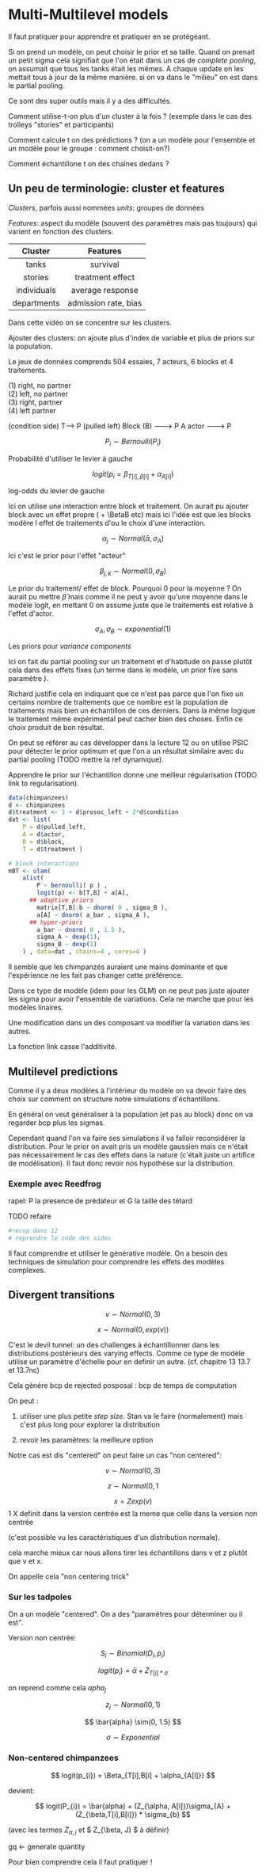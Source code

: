 # Multi-Multilevel models

Il faut pratiquer pour apprendre et pratiquer en se protégeant. 

Si on prend un modèle, on peut choisir le prior et sa taille. Quand on prenait un petit sigma cela signifiait que l'on était dans un cas de *complete pooling*, on assumait que tous les tanks était les mêmes. A chaque update on les mettait tous à jour de la même manière. si on va dans le "milieu" on est dans le partial pooling.    

Ce sont des super outils mais il y a des difficultés.

Comment utilise-t-on plus d'un cluster à la fois ? (exemple dans le cas des trolleys "stories" et participants)

Comment calcule t on des prédictions ? (on a un modèle pour l'ensemble et un modèle pour le groupe : comment choisit-on?)

Comment échantillone t on des chaînes dedans ? 

## Un peu de terminologie: cluster et features

*Clusters*, parfois aussi nommées *units*: groupes de données

*Features*: aspect du modèle (souvent des paramètres mais pas toujours) qui varient en fonction des clusters.

| Cluster     | Features             |
|:-----------:|:--------------------:|
| tanks       | survival             |
| stories     | treatment effect     |
| individuals | average response     |
| departments | admission rate, bias |

Dans cette vidéo on se concentre sur les clusters.

Ajouter des clusters: on ajoute plus d'index de variable et plus de priors sur la population.   

Le jeux de données comprends 504 essaies, 7 acteurs, 6 blocks et 4 traitements. 

(1) right, no partner  
(2) left, no partner  
(3) right, partner  
(4) left partner  

(condition side) T--> P (pulled left)
Block (B) ---> P
A actor ---> P

$$ P_{i} \sim Bernoulli(P_{i}) $$

Probabilité d'utiliser le levier à gauche

$$ logit(p_{i} = \beta_{T[i],\beta[i]} + \alpha_{A[i]}) $$

log-odds du levier de gauche

Ici on utilise une interaction entre block et traitement. On aurait pu ajouter block avec un effet propre ( + \BetaB etc) mais ici l'idée est que les blocks modère l effet de traitements d'ou le choix d'une interaction.

$$ \alpha_{j} \sim Normal(\bar{\alpha}, \sigma_{A}) $$

Ici c'est le prior pour l'effet "acteur"

$$ \beta_{j,k} \sim Normal(0, \sigma_{B})$$

Le prior du traitement/ effet de block. Pourquoi 0 pour la moyenne ? On aurait pu mettre $\bar{\beta}$ mais comme il ne peut y avoir qu'une moyenne dans le modèle logit, en mettant 0 on assume juste que le traitements est relative à l'effet d'actor.

$$ \sigma_{A}, \sigma_{B} \sim exponential(1) $$

Les priors pour *variance components*

Ici on fait du partial pooling sur un traitement et d'habitude on passe plutôt cela dans des effets fixes (un terme dans le modèle, un prior fixe sans paramètre ). 

Richard justifie cela en indiquant que ce n'est pas parce que l'on fixe un certains nombre de traitements que ce nombre est la population de traitements mais bien un échantillon de ces derniers. Dans la même logique le traitement même expérimental peut cacher bien des choses. Enfin ce choix produit de bon résultat.

On peut se référer au cas développer dans la lecture 12 ou on utilise PSIC pour détecter le prior optimum et que l'on a un résultat similaire avec du partial pooling (TODO mettre la ref dynamique).

Apprendre le prior sur l'échantillon donne une meilleur régularisation (TODO link to regularisation).  

``` R
data(chimpanzees)
d <- chimpanzees
d$treatment <- 1 + d$prosoc_left + 2*d$condition
dat <- list(
    P = d$pulled_left,
    A = d$actor,
    B = d$block,
    T = d$treatment ) 

# block interactions
mBT <- ulam(
    alist(
        P ~ bernoulli( p ) ,
        logit(p) <- b[T,B] + a[A],
      ## adaptive priors
        matrix[T,B]:b ~ dnorm( 0 , sigma_B ),
        a[A] ~ dnorm( a_bar , sigma_A ),
      ## hyper-priors
        a_bar ~ dnorm( 0 , 1.5 ),
        sigma_A ~ dexp(1),
        sigma_B ~ dexp(1)
    ) , data=dat , chains=4 , cores=4 )
```

Il semble que les chimpanzés auraient une mains dominante et que l'expérience ne les fait pas changer cette préférence. 

Dans ce type de modèle (idem pour les GLM) on ne peut pas juste ajouter les sigma pour avoir l'ensemble de variations. Cela ne marche que pour les modèles linaires.

Une modification dans un des composant va modifier la variation dans les autres. 

La fonction link casse l'additivité. 

## Multilevel predictions

Comme il y a deux modèles à l'intérieur du modèle on va devoir faire des choix sur comment on structure notre simulations d'échantillons. 

En général on veut généraliser à la population (et pas au block) donc on va regarder bcp plus les sigmas.

Cependant quand l'on va faire ses simulations il va falloir reconsidérer la distribution. Pour le prior on avait pris un modèle gaussien mais ce n'était pas nécessairement le cas des effets dans la nature (c'était juste un artifice de modélisation). Il faut donc revoir nos hypothèse sur la distribution.  

### Exemple avec Reedfrog

rapel: P la presence de prédateur et G la taille des tétard

TODO refaire

``` R
#recup dans 12
# reprendre le code des sides
```

Il faut comprendre et utiliser le générative modèle. On a besoin des techniques de simulation pour comprendre les effets des modèles complexes. 

## Divergent transitions

$$ v \sim Normal(0,3) $$

$$ x \sim Normal(0, exp(v))$$

C'est le devil tunnel: un des challenges à échantillonner dans les distributions postérieurs des varying effects. Comme ce type de modèle utilise un paramètre d'échelle pour en definir un autre. (cf. chapitre 13 13.7 et 13.7nc)

Cela génère bcp de rejected posposal : bcp de temps de computation 

On peut :

1. utiliser une plus petite *step size*. Stan va le faire (normalement) mais c'est plus long pour explorer la distribution

2. revoir les paramètres: la meilleure option 

Notre cas est dis "centered" on peut faire un cas "non centered":

$$ v \sim Normal(0,3) $$

$$ z \sim Normal(0,1 $$

$$ x = Z exp(v) $$
1
X definit dans la version centrée est la meme que celle dans la version non centrée

(c'est possible vu les caractéristiques d'un distribution normale).

cela marche mieux car nous allons tirer les échantillons dans v et z plutôt que v et x.

On appelle cela "non centering trick"

### Sur les tadpoles

On a un modèle "centered". On a des "paramètres pour déterminer ou il est".

Version non centrée:

$$ S_{i} \sim Binomial(D_{i}, p_{i}) $$

$$ logit(p_{i}) = \bar{\alpha} + Z_{T[i]*\sigma } $$

on reprend comme cela $apha_{j}$

$$ z_{j} \sim Normal(0,1) $$

$$ \bar{alpha} \sim(0, 1.5) $$

$$ \sigma \sim Exponential $$

### Non-centered chimpanzees

$$ logit(p_{i}) = \Beta_{T[i],B[i] + \alpha_{A[i]}} $$

devient:

$$ logit(P_{i}) = \bar{alpha} + (Z_{\alpha, A[i]})\sigma_{A} + (Z_{\beta,T[i],B[i]}) * \sigma_{b} $$

(avec les termes $Z_{\alpha, j}$ et $ Z_{\beta, J} $ à définir)

gq <- generate quantity

Pour bien comprendre cela il faut pratiquer !   


